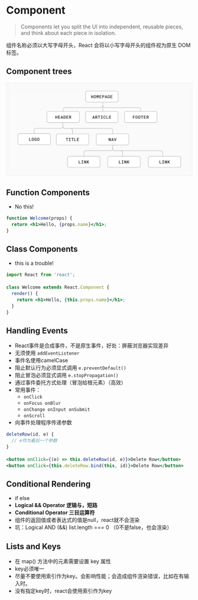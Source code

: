 # Component

> Components let you split the UI into independent, reusable pieces, and think about each piece in isolation.

组件名称必须以大写字母开头，React 会将以小写字母开头的组件视为原生 DOM 标签。

## Component trees

![Component trees](./assets/component-trees.png)

## Function Components

* No this!

```jsx
function Welcome(props) {
  return <h1>Hello, {props.name}</h1>;
}
```

## Class Components

* this is a trouble!

```jsx
import React from 'react';

class Welcome extends React.Component {
  render() {
    return <h1>Hello, {this.props.name}</h1>;
  }
}
```


## Handling Events

* React事件是合成事件，不是原生事件，好处：屏蔽浏览器实现差异
* 无须使用 `addEventListener`
* 事件名使用camelCase
* 阻止默认行为必须显式调用 `e.preventDefault()`
* 阻止冒泡必须显式调用 `e.stopPropagation()`
* 通过事件委托方式处理（冒泡给根元素）（高效）
* 常用事件：
  * `onClick`
  * `onFocus onBlur`
  * `onChange onInput onSubmit`
  * `onScroll`
* 向事件处理程序传递参数

```jsx
deleteRow(id, e) {
  // e作为最后一个参数
}

<button onClick={(e) => this.deleteRow(id, e)}>Delete Row</button>
<button onClick={this.deleteRow.bind(this, id)}>Delete Row</button>
```

## Conditional Rendering

* if else
* **Logical && Operator  逻辑与，短路**
* **Conditional Operator  三目运算符**
* 组件的返回值或者表达式的值是null，react就不会渲染
* 坑：Logical AND (&&)  list.length === 0 （0不是false，也会渲染）

## Lists and Keys

* 在 map() 方法中的元素需要设置 key 属性
* key必须唯一
* 尽量不要使用索引作为key。会影响性能；会造成组件渲染错误，比如在有输入时。
* 没有指定key时，react会使用索引作为key
